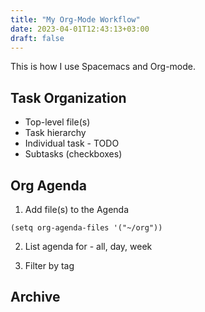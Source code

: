 ```yaml
---
title: "My Org-Mode Workflow"
date: 2023-04-01T12:43:13+03:00
draft: false
---
```


This is how I use Spacemacs and Org-mode.


## Task Organization

- Top-level file(s)
- Task hierarchy
- Individual task - TODO
- Subtasks (checkboxes)

## Org Agenda

1. Add file(s) to the Agenda

```elisp
(setq org-agenda-files '("~/org"))
```

2. List agenda for - all, day, week

3. Filter by tag

## Archive

